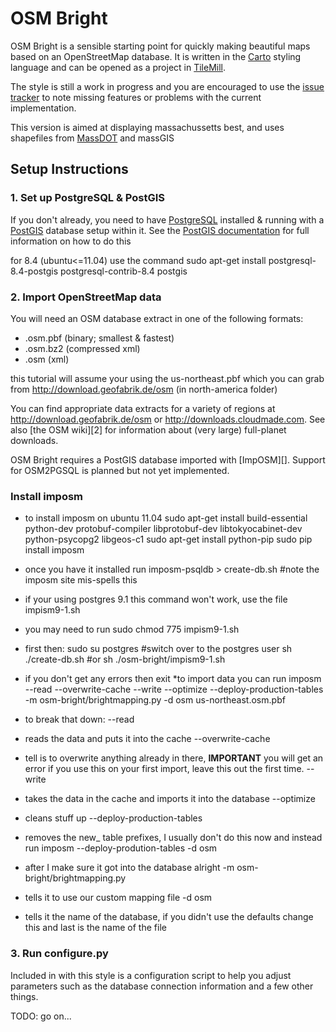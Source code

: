 OSM Bright
==========

OSM Bright is a sensible starting point for quickly making beautiful maps based
on an OpenStreetMap database. It is written in the [Carto][] styling language
and can be opened as a project in [TileMill][].

The style is still a work in progress and you are encouraged to use the
[issue tracker][] to note missing features or problems with the current
implementation. 

This version is aimed at displaying massachussetts best, and uses shapefiles from [MassDOT][] and massGIS

[Carto]: http://github.com/mapbox/carto/
[TileMill]: http://tilemill.com/
[issue tracker]: http://github.com/developmentseed/osm-bright/issues/
[MassDOT]: http://www.massdot.state.ma.us/planning/

Setup Instructions
------------------

### 1. Set up PostgreSQL & PostGIS ###

If you don't already, you need to have [PostgreSQL][] installed & running with
a [PostGIS][] database setup within it. See the [PostGIS documentation][1] for
full information on how to do this

[PostgreSQL]: http://postgresql.org/
[PostGIS]: http://postgis.refractions.net/
[1]: http://postgis.refractions.net/documentation/manual-1.5/

for 8.4 (ubuntu<=11.04) use the command
sudo apt-get install postgresql-8.4-postgis postgresql-contrib-8.4 postgis


### 2. Import OpenStreetMap data ###

You will need an OSM database extract in one of the following formats:

- .osm.pbf (binary; smallest & fastest)
- .osm.bz2 (compressed xml)
- .osm (xml)

this tutorial will assume your using the us-northeast.pbf which you can grab from <http://download.geofabrik.de/osm> (in north-america folder)

You can find appropriate data extracts for a variety of regions at
<http://download.geofabrik.de/osm> or <http://downloads.cloudmade.com>. See
also [the OSM wiki][2] for information about (very large) full-planet
downloads.

OSM Bright requires a PostGIS database imported with [ImpOSM][]. Support for
OSM2PGSQL is planned but not yet implemented.

### Install imposm
* to install imposm on ubuntu 11.04
	sudo apt-get install build-essential python-dev protobuf-compiler libprotobuf-dev libtokyocabinet-dev python-psycopg2 libgeos-c1
	sudo apt-get install python-pip
	sudo pip install imposm

* once you have it installed run 
	imposm-psqldb > create-db.sh #note the imposm site mis-spells this
* if your using postgres 9.1 this command won't work, use the file impism9-1.sh
* you may need to run 
	sudo chmod 775 impism9-1.sh
* first then:
	sudo su postgres #switch over to the postgres user
	sh ./create-db.sh #or sh ./osm-bright/impism9-1.sh
* if you don't get any errors then 
	exit
*to import data you can run 
	imposm --read --overwrite-cache --write --optimize --deploy-production-tables -m osm-bright/brightmapping.py -d osm us-northeast.osm.pbf
* to break that down: 
	--read
* reads the data and puts it into the cache
	--overwrite-cache
* tell is to overwrite anything already in there, **IMPORTANT** you will get an error if you use this on your first import, leave this out the first time.
	--write
* takes the data in the cache and imports it into the database
	--optimize
* cleans stuff up
	--deploy-production-tables
* removes the new_ table prefixes, I usually don't do this now and instead run
	imposm --deploy-prodution-tables -d osm
* after I make sure it got into the database alright
	-m osm-bright/brightmapping.py
* tells it to use our custom mapping file
	-d osm
* tells it the name of the database, if you didn't use the defaults change this and last is the name of the file


### 3. Run configure.py ###

Included in with this style is a configuration script to help you adjust
parameters such as the database connection information and a few other things.

TODO: go on...
